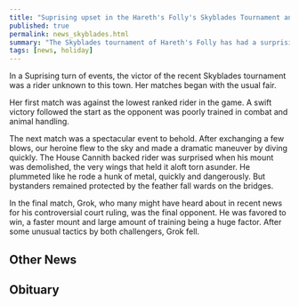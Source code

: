 ```yaml
---
title: "Suprising upset in the Hareth's Folly's Skyblades Tournament and further News of the week"
published: true
permalink: news_skyblades.html
summary: "The Skyblades tournament of Hareth's Folly has had a surprising Victor in a unknown competitor."
tags: [news, holiday]
---
```

In a Suprising turn of events, the victor of the recent Skyblades tournament was a rider unknown to this town. Her matches began with the usual fair. 

Her first match was against the lowest ranked rider in the game. A swift victory followed the start as the opponent was poorly trained in combat and animal handling.

The next match was a spectacular event to behold. After exchanging a few blows, our heroine flew to the sky and made a dramatic maneuver by diving quickly. The House Cannith backed rider was surprised when his mount was demolished, the very wings that held it aloft torn asunder. He plummeted like he rode a hunk of metal, quickly and dangerously. But bystanders remained protected by the feather fall wards on the bridges.

In the final match, Grok, who many might have heard about in recent news for his controversial court ruling, was the final opponent. He was favored to win, a faster mount and large amount of training being a huge factor. After some unusual tactics by both challengers, Grok fell.

## Other News


## Obituary
